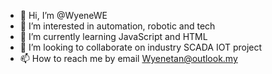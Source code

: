 - 👋 Hi, I’m @WyeneWE
- 👀 I’m interested in automation, robotic and tech
- 🌱 I’m currently learning JavaScript and HTML
- 💞️ I’m looking to collaborate on industry SCADA IOT project
- 📫 How to reach me by email Wyenetan@outlook.my

<!---
WyeneWE/WyeneWE is a ✨ special ✨ repository because its `README.md` (this file) appears on your GitHub profile.
You can click the Preview link to take a look at your changes.
--->
